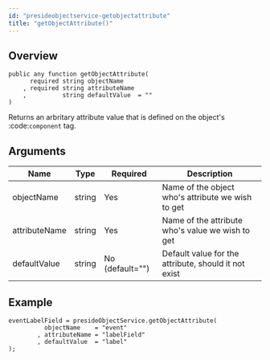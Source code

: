 ```yaml
---
id: "presideobjectservice-getobjectattribute"
title: "getObjectAttribute()"
---
```



## Overview




```luceescript
public any function getObjectAttribute(
      required string objectName   
    , required string attributeName
    ,          string defaultValue  = ""
)
```

Returns an arbritary attribute value that is defined on the object's :code:`component` tag.


## Arguments


<div class="table-responsive"><table class="table"><thead><tr><th>Name</th><th>Type</th><th>Required</th><th>Description</th></tr></thead><tbody><tr><td>objectName</td><td>string</td><td>Yes</td><td>Name of the object who's attribute we wish to get</td></tr><tr><td>attributeName</td><td>string</td><td>Yes</td><td>Name of the attribute who's value we wish to get</td></tr><tr><td>defaultValue</td><td>string</td><td>No (default="")</td><td>Default value for the attribute, should it not exist</td></tr></tbody></table></div>


## Example


```luceescript
eventLabelField = presideObjectService.getObjectAttribute(
          objectName    = "event"
        , attributeName = "labelField"
        , defaultValue  = "label"
);
```